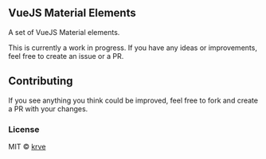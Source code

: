 ## VueJS Material Elements
A set of VueJS Material elements.

This is currently a work in progress. If you have any ideas or improvements, feel free to create an issue or a PR.

## Contributing
If you see anything you think could be improved, feel free to fork and create a PR with your changes.

### License

MIT © [krve][author]

[author]:     https://github.com/krve
